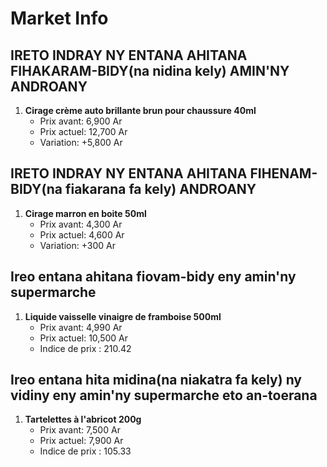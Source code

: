 # Market Info

## IRETO INDRAY NY ENTANA AHITANA FIHAKARAM-BIDY(na nidina kely) AMIN'NY ANDROANY

1. **Cirage crème auto brillante brun pour chaussure 40ml**
   - Prix avant: 6,900 Ar
   - Prix actuel: 12,700 Ar
   - Variation: +5,800 Ar

## IRETO INDRAY NY ENTANA AHITANA FIHENAM-BIDY(na fiakarana fa kely) ANDROANY

1. **Cirage marron en boite 50ml**
   - Prix avant: 4,300 Ar
   - Prix actuel: 4,600 Ar
   - Variation: +300 Ar

## Ireo entana ahitana fiovam-bidy eny amin'ny supermarche

1. **Liquide vaisselle vinaigre de framboise 500ml**
   - Prix avant: 4,990 Ar
   - Prix actuel: 10,500 Ar
   - Indice de prix : 210.42

## Ireo entana hita midina(na niakatra fa kely) ny vidiny eny amin'ny supermarche eto an-toerana

1. **Tartelettes à l'abricot 200g**
   - Prix avant: 7,500 Ar
   - Prix actuel: 7,900 Ar
   - Indice de prix : 105.33

